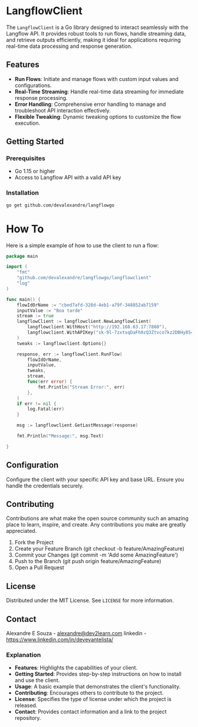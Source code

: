 # LangflowClient

The `LangflowClient` is a Go library designed to interact seamlessly with the Langflow API. It provides robust tools to run flows, handle streaming data, and retrieve outputs efficiently, making it ideal for applications requiring real-time data processing and response generation.

## Features

- **Run Flows**: Initiate and manage flows with custom input values and configurations.
- **Real-Time Streaming**: Handle real-time data streaming for immediate response processing.
- **Error Handling**: Comprehensive error handling to manage and troubleshoot API interaction effectively.
- **Flexible Tweaking**: Dynamic tweaking options to customize the flow execution.

## Getting Started

### Prerequisites

- Go 1.15 or higher
- Access to Langflow API with a valid API key

### Installation

```bash
go get github.com/devalexandre/langflowgo
```

# How To

Here is a simple example of how to use the client to run a flow:

```go
package main

import (
	"fmt"
	"github.com/devalexandre/langflowgo/langflowclient"
	"log"
)

func main() {
	flowIdOrName := "cbed7afd-328d-4eb1-a79f-348852ab7159"
	inputValue := "Boa tarde"
	stream := true
	langflowClient := langflowclient.NewLangflowClient(
		langflowclient.WithHost("http://192.168.63.17:7860"),
		langflowclient.WithAPIKey("sk-9l-7zxtsqDaFh0zQ3Ztvco7kz2DBHy8S4j-trF71m8Q"),
	)
	tweaks := langflowclient.Options{}

	response, err := langflowClient.RunFlow(
		flowIdOrName,
		inputValue,
		tweaks,
		stream,
		func(err error) {
			fmt.Println("Stream Error:", err)
		},
	)
	if err != nil {
		log.Fatal(err)
	}

	msg := langflowclient.GetLastMessage(response)

	fmt.Println("Message:", msg.Text)

}
```

## Configuration
Configure the client with your specific API key and base URL. Ensure you handle the credentials securely.

## Contributing

Contributions are what make the open source community such an amazing place to learn, inspire, and create. Any contributions you make are greatly appreciated.

1. Fork the Project
2. Create your Feature Branch (git checkout -b feature/AmazingFeature)
3. Commit your Changes (git commit -m 'Add some AmazingFeature')
4. Push to the Branch (git push origin feature/AmazingFeature)
5. Open a Pull Request

## License
Distributed under the MIT License. See `LICENSE` for more information.

## Contact
Alexandre E Souza - alexandre@dev2learn.com
linkedin - https://www.linkedin.com/in/devevantelista/


### Explanation

- **Features**: Highlights the capabilities of your client.
- **Getting Started**: Provides step-by-step instructions on how to install and use the client.
- **Usage**: A basic example that demonstrates the client's functionality.
- **Contributing**: Encourages others to contribute to the project.
- **License**: Specifies the type of license under which the project is released.
- **Contact**: Provides contact information and a link to the project repository.

